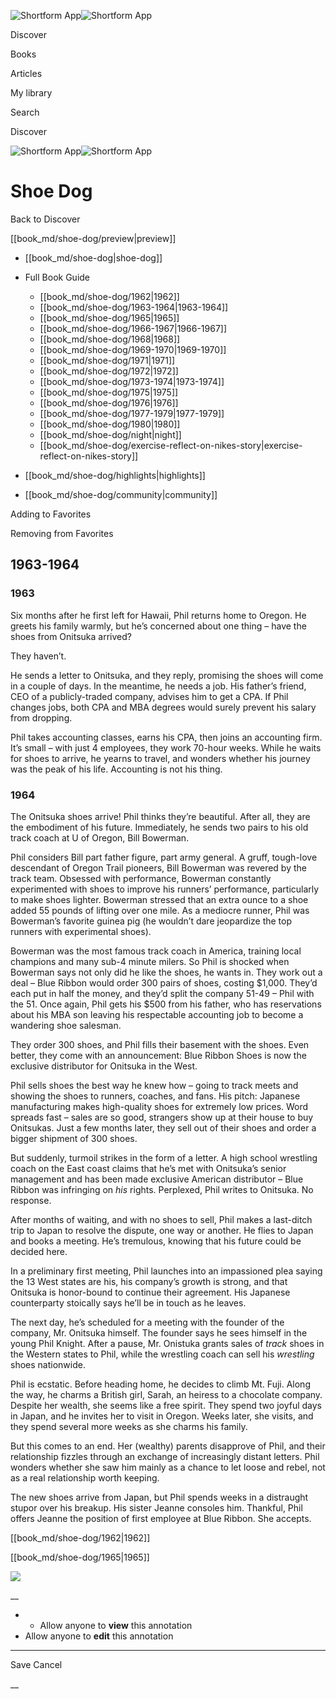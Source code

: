 ![Shortform App](/img/logo.36a2399e.svg)![Shortform App](/img/logo-dark.70c1b072.svg)

Discover

Books

Articles

My library

Search

Discover

![Shortform App](/img/logo.36a2399e.svg)![Shortform App](/img/logo-dark.70c1b072.svg)

# Shoe Dog

Back to Discover

[[book_md/shoe-dog/preview|preview]]

  * [[book_md/shoe-dog|shoe-dog]]
  * Full Book Guide

    * [[book_md/shoe-dog/1962|1962]]
    * [[book_md/shoe-dog/1963-1964|1963-1964]]
    * [[book_md/shoe-dog/1965|1965]]
    * [[book_md/shoe-dog/1966-1967|1966-1967]]
    * [[book_md/shoe-dog/1968|1968]]
    * [[book_md/shoe-dog/1969-1970|1969-1970]]
    * [[book_md/shoe-dog/1971|1971]]
    * [[book_md/shoe-dog/1972|1972]]
    * [[book_md/shoe-dog/1973-1974|1973-1974]]
    * [[book_md/shoe-dog/1975|1975]]
    * [[book_md/shoe-dog/1976|1976]]
    * [[book_md/shoe-dog/1977-1979|1977-1979]]
    * [[book_md/shoe-dog/1980|1980]]
    * [[book_md/shoe-dog/night|night]]
    * [[book_md/shoe-dog/exercise-reflect-on-nikes-story|exercise-reflect-on-nikes-story]]
  * [[book_md/shoe-dog/highlights|highlights]]
  * [[book_md/shoe-dog/community|community]]



Adding to Favorites 

Removing from Favorites 

## 1963-1964

### 1963

Six months after he first left for Hawaii, Phil returns home to Oregon. He greets his family warmly, but he’s concerned about one thing – have the shoes from Onitsuka arrived?

They haven’t.

He sends a letter to Onitsuka, and they reply, promising the shoes will come in a couple of days. In the meantime, he needs a job. His father’s friend, CEO of a publicly-traded company, advises him to get a CPA. If Phil changes jobs, both CPA and MBA degrees would surely prevent his salary from dropping.

Phil takes accounting classes, earns his CPA, then joins an accounting firm. It’s small – with just 4 employees, they work 70-hour weeks. While he waits for shoes to arrive, he yearns to travel, and wonders whether his journey was the peak of his life. Accounting is not his thing.

### 1964

The Onitsuka shoes arrive! Phil thinks they’re beautiful. After all, they are the embodiment of his future. Immediately, he sends two pairs to his old track coach at U of Oregon, Bill Bowerman.

Phil considers Bill part father figure, part army general. A gruff, tough-love descendant of Oregon Trail pioneers, Bill Bowerman was revered by the track team. Obsessed with performance, Bowerman constantly experimented with shoes to improve his runners’ performance, particularly to make shoes lighter. Bowerman stressed that an extra ounce to a shoe added 55 pounds of lifting over one mile. As a mediocre runner, Phil was Bowerman’s favorite guinea pig (he wouldn’t dare jeopardize the top runners with experimental shoes).

Bowerman was the most famous track coach in America, training local champions and many sub-4 minute milers. So Phil is shocked when Bowerman says not only did he like the shoes, he wants in. They work out a deal – Blue Ribbon would order 300 pairs of shoes, costing $1,000. They’d each put in half the money, and they’d split the company 51-49 – Phil with the 51. Once again, Phil gets his $500 from his father, who has reservations about his MBA son leaving his respectable accounting job to become a wandering shoe salesman.

They order 300 shoes, and Phil fills their basement with the shoes. Even better, they come with an announcement: Blue Ribbon Shoes is now the exclusive distributor for Onitsuka in the West.

Phil sells shoes the best way he knew how – going to track meets and showing the shoes to runners, coaches, and fans. His pitch: Japanese manufacturing makes high-quality shoes for extremely low prices. Word spreads fast – sales are so good, strangers show up at their house to buy Onitsukas. Just a few months later, they sell out of their shoes and order a bigger shipment of 300 shoes.

But suddenly, turmoil strikes in the form of a letter. A high school wrestling coach on the East coast claims that he’s met with Onitsuka’s senior management and has been made exclusive American distributor – Blue Ribbon was infringing on _his_ rights. Perplexed, Phil writes to Onitsuka. No response.

After months of waiting, and with no shoes to sell, Phil makes a last-ditch trip to Japan to resolve the dispute, one way or another. He flies to Japan and books a meeting. He’s tremulous, knowing that his future could be decided here.

In a preliminary first meeting, Phil launches into an impassioned plea saying the 13 West states are his, his company’s growth is strong, and that Onitsuka is honor-bound to continue their agreement. His Japanese counterparty stoically says he’ll be in touch as he leaves.

The next day, he’s scheduled for a meeting with the founder of the company, Mr. Onitsuka himself. The founder says he sees himself in the young Phil Knight. After a pause, Mr. Onistuka grants sales of _track_ shoes in the Western states to Phil, while the wrestling coach can sell his _wrestling_ shoes nationwide.

Phil is ecstatic. Before heading home, he decides to climb Mt. Fuji. Along the way, he charms a British girl, Sarah, an heiress to a chocolate company. Despite her wealth, she seems like a free spirit. They spend two joyful days in Japan, and he invites her to visit in Oregon. Weeks later, she visits, and they spend several more weeks as she charms his family.

But this comes to an end. Her (wealthy) parents disapprove of Phil, and their relationship fizzles through an exchange of increasingly distant letters. Phil wonders whether she saw him mainly as a chance to let loose and rebel, not as a real relationship worth keeping.

The new shoes arrive from Japan, but Phil spends weeks in a distraught stupor over his breakup. His sister Jeanne consoles him. Thankful, Phil offers Jeanne the position of first employee at Blue Ribbon. She accepts.

[[book_md/shoe-dog/1962|1962]]

[[book_md/shoe-dog/1965|1965]]

![](https://bat.bing.com/action/0?ti=56018282&Ver=2&mid=8000cc56-a98c-49c3-9fa8-82cb8e491dc2&sid=f30c5e70639211ee87d33f0876d93783&vid=f30c9700639211eeb3a75d830392c94f&vids=0&msclkid=N&pi=0&lg=en-US&sw=800&sh=600&sc=24&nwd=1&tl=Shortform%20%7C%20Book&p=https%3A%2F%2Fwww.shortform.com%2Fapp%2Fbook%2Fshoe-dog%2F1963-1964&r=&lt=534&evt=pageLoad&sv=1&rn=98699)

__

  *   * Allow anyone to **view** this annotation
  * Allow anyone to **edit** this annotation



* * *

Save Cancel

__



